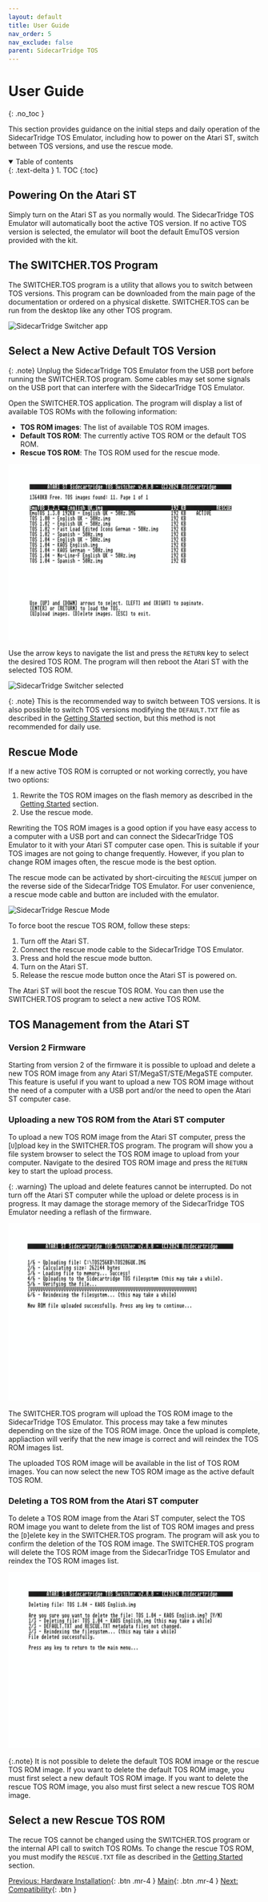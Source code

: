 ```yaml
---
layout: default
title: User Guide
nav_order: 5
nav_exclude: false
parent: SidecarTridge TOS
---
```


# User Guide
{: .no_toc }

This section provides guidance on the initial steps and daily operation of the SidecarTridge TOS Emulator, including how to power on the Atari ST, switch between TOS versions, and use the rescue mode.

<details open markdown="block">
  <summary>
    Table of contents
  </summary>
  {: .text-delta }
1. TOC
{:toc}
</details>

## Powering On the Atari ST

Simply turn on the Atari ST as you normally would. The SidecarTridge TOS Emulator will automatically boot the active TOS version. If no active TOS version is selected, the emulator will boot the default EmuTOS version provided with the kit.

## The SWITCHER.TOS Program

The SWITCHER.TOS program is a utility that allows you to switch between TOS versions. This program can be downloaded from the main page of the documentation or ordered on a physical diskette. SWITCHER.TOS can be run from the desktop like any other TOS program.

![SidecarTridge Switcher app](/sidecartridge-tos/assets/images/sidecartridge-switcher-desktop.png)

## Select a New Active Default TOS Version

{: .note}
Unplug the SidecarTridge TOS Emulator from the USB port before running the SWITCHER.TOS program. Some cables may set some signals on the USB port that can interfere with the SidecarTridge TOS Emulator.

Open the SWITCHER.TOS application. The program will display a list of available TOS ROMs with the following information:

- **TOS ROM images**: The list of available TOS ROM images.
- **Default TOS ROM**: The currently active TOS ROM or the default TOS ROM.
- **Rescue TOS ROM**: The TOS ROM used for the rescue mode.

![SidecarTridge Switcher list](/sidecartridge-tos/assets/images/sidecartridge-switcher-listV2.png)

Use the arrow keys to navigate the list and press the `RETURN` key to select the desired TOS ROM. The program will then reboot the Atari ST with the selected TOS ROM.

![SidecarTridge Switcher selected](/sidecartridge-tos/assets/images/sidecartridge-switcher-select.gif)

{: .note}
This is the recommended way to switch between TOS versions. It is also possible to switch TOS versions modifying the `DEFAULT.TXT` file as described in the [Getting Started](/sidecartridge-tos/getting-started/) section, but this method is not recommended for daily use.

## Rescue Mode

If a new active TOS ROM is corrupted or not working correctly, you have two options:

1. Rewrite the TOS ROM images on the flash memory as described in the [Getting Started](/sidecartridge-tos/getting-started/) section.
2. Use the rescue mode.

Rewriting the TOS ROM images is a good option if you have easy access to a computer with a USB port and can connect the SidecarTridge TOS Emulator to it with your Atari ST computer case open. This is suitable if your TOS images are not going to change frequently. However, if you plan to change ROM images often, the rescue mode is the best option.

The rescue mode can be activated by short-circuiting the `RESCUE` jumper on the reverse side of the SidecarTridge TOS Emulator. For user convenience, a rescue mode cable and button are included with the emulator.

![SidecarTridge Rescue Mode](/sidecartridge-tos/assets/images/sidecartridge-rescue.png)

To force boot the rescue TOS ROM, follow these steps:

1. Turn off the Atari ST.
2. Connect the rescue mode cable to the SidecarTridge TOS Emulator.
3. Press and hold the rescue mode button.
4. Turn on the Atari ST.
5. Release the rescue mode button once the Atari ST is powered on.

The Atari ST will boot the rescue TOS ROM. You can then use the SWITCHER.TOS program to select a new active TOS ROM.

## TOS Management from the Atari ST

### Version 2 Firmware

Starting from version 2 of the firmware it is possible to upload and delete a new TOS ROM image from any Atari ST/MegaST/STE/MegaSTE computer. This feature is useful if you want to upload a new TOS ROM image without the need of a computer with a USB port and/or the need to open the Atari ST computer case.

### Uploading a new TOS ROM from the Atari ST computer

To upload a new TOS ROM image from the Atari ST computer, press the [`U`]pload key in the SWITCHER.TOS program. The program will show you a file system browser to select the TOS ROM image to upload from your computer. Navigate to the desired TOS ROM image and press the `RETURN` key to start the upload process.

{: .warning}
The upload and delete features cannot be interrupted. Do not turn off the Atari ST computer while the upload or delete process is in progress. It may damage the storage memory of the SidecarTridge TOS Emulator needing a reflash of the firmware.


![SidecarTridge Switcher upload](/sidecartridge-tos/assets/images/sidecartridge-switcher-upload.png)

The SWITCHER.TOS program will upload the TOS ROM image to the SidecarTridge TOS Emulator. This process may take a few minutes depending on the size of the TOS ROM image. Once the upload is complete, appliaction will verify that the new image is correct and will reindex the TOS ROM images list.

The uploaded TOS ROM image will be available in the list of TOS ROM images. You can now select the new TOS ROM image as the active default TOS ROM.

### Deleting a TOS ROM from the Atari ST computer

To delete a TOS ROM image from the Atari ST computer, select the TOS ROM image you want to delete from the list of TOS ROM images and press the [`D`]elete key in the SWITCHER.TOS program. The program will ask you to confirm the deletion of the TOS ROM image. The SWITCHER.TOS program will delete the TOS ROM image from the SidecarTridge TOS Emulator and reindex the TOS ROM images list.

![SidecarTridge Switcher delete](/sidecartridge-tos/assets/images/sidecartridge-switcher-delete.png)

{:.note}
It is not possible to delete the default TOS ROM image or the rescue TOS ROM image. If you want to delete the default TOS ROM image, you must first select a new default TOS ROM image. If you want to delete the rescue TOS ROM image, you also must first select a new rescue TOS ROM image.

## Select a new Rescue TOS ROM

The recue TOS cannot be changed using the SWITCHER.TOS program or the internal API call to switch TOS ROMs. To change the rescue TOS ROM, you must modify the `RESCUE.TXT` file as described in the [Getting Started](/sidecartridge-tos/getting-started/) section.

[Previous: Hardware Installation](/sidecartridge-tos/hardware-installation/){: .btn .mr-4 }
[Main](/sidecartridge-tos/){: .btn .mr-4 }
[Next: Compatibility](/sidecartridge-tos/compatibility/){: .btn }
